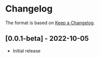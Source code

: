 # Changelog

The format is based on [Keep a Changelog](https://keepachangelog.com/en/1.0.0/).

## [0.0.1-beta] - 2022-10-05
- Initial release

